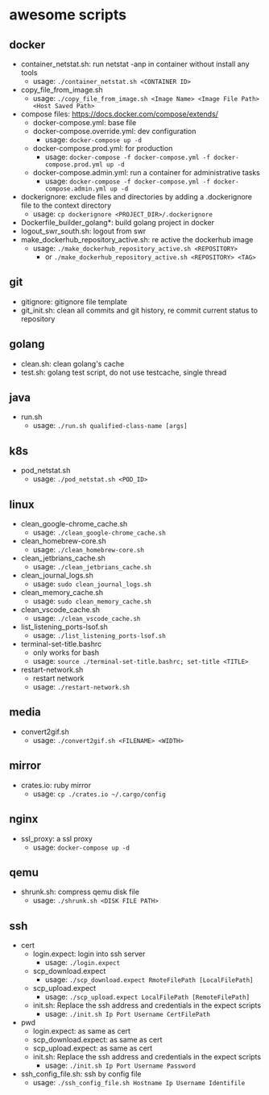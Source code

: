 # awesome scripts

## docker
* container_netstat.sh: run netstat -anp in container without install any tools
  * usage: `./container_netstat.sh <CONTAINER ID>`
* copy_file_from_image.sh
  * usage: `./copy_file_from_image.sh <Image Name> <Image File Path> <Host Saved Path>`
* compose files: https://docs.docker.com/compose/extends/
  * docker-compose.yml: base file
  * docker-compose.override.yml: dev configuration
    * usage: `docker-compose up -d`
  * docker-compose.prod.yml: for production
    * usage: `docker-compose -f docker-compose.yml -f docker-compose.prod.yml up -d`
  * docker-compose.admin.yml: run a container for administrative tasks
    * usage: `docker-compose -f docker-compose.yml -f docker-compose.admin.yml up -d`
* dockerignore: exclude files and directories by adding a .dockerignore file to the context directory
  * usage: `cp dockerignore <PROJECT_DIR>/.dockerignore`
* Dockerfile_builder_golang*: build golang project in docker
* logout_swr_south.sh: logout from swr
* make_dockerhub_repository_active.sh: re active the dockerhub image
  * usage: `./make_dockerhub_repository_active.sh <REPOSITORY>`
    * or `./make_dockerhub_repository_active.sh <REPOSITORY> <TAG>`

## git
* gitignore: gitignore file template
* git_init.sh: clean all commits and git history, re commit current status to repository

## golang
* clean.sh: clean golang's cache
* test.sh: golang test script, do not use testcache, single thread

## java
* run.sh
  * usage: `./run.sh qualified-class-name [args]`

## k8s
* pod_netstat.sh
  * usage: `./pod_netstat.sh <POD_ID>`

## linux
* clean_google-chrome_cache.sh
  * usage: `./clean_google-chrome_cache.sh`
* clean_homebrew-core.sh
  * usage: `./clean_homebrew-core.sh`
* clean_jetbrians_cache.sh
  * usage: `./clean_jetbrians_cache.sh`
* clean_journal_logs.sh
  * usage: `sudo clean_journal_logs.sh`
* clean_memory_cache.sh
  * usage: `sudo clean_memory_cache.sh`
* clean_vscode_cache.sh
  * usage: `./clean_vscode_cache.sh`
* list_listening_ports-lsof.sh
  * usage: `./list_listening_ports-lsof.sh`
* terminal-set-title.bashrc
  * only works for bash
  * usage: `source ./terminal-set-title.bashrc; set-title <TITLE>`
* restart-network.sh
  * restart network
  * usage: `./restart-network.sh`

## media
* convert2gif.sh
  * usage: `./convert2gif.sh <FILENAME> <WIDTH>`

## mirror
* crates.io: ruby mirror
  * usage: `cp ./crates.io ~/.cargo/config`

## nginx
* ssl_proxy: a ssl proxy 
  * usage: `docker-compose up -d`

## qemu
* shrunk.sh: compress qemu disk file
  * usage: `./shrunk.sh <DISK FILE PATH>`

## ssh
* cert
  * login.expect: login into ssh server
    * usage: `./login.expect`
  * scp_download.expect
    * usage: `./scp_download.expect RmoteFilePath [LocalFilePath]`
  * scp_upload.expect
    * usage: `./scp_upload.expect LocalFilePath [RemoteFilePath]`
  * init.sh: Replace the ssh address and credentials in the expect scripts
    * usage: `./init.sh Ip Port Username CertFilePath`
* pwd
  * login.expect: as same as cert
  * scp_download.expect: as same as cert
  * scp_upload.expect: as same as cert
  * init.sh: Replace the ssh address and credentials in the expect scripts
    * usage: `./init.sh Ip Port Username Password`
* ssh_config_file.sh: ssh by config file
  * usage: `./ssh_config_file.sh Hostname Ip Username Identifile`